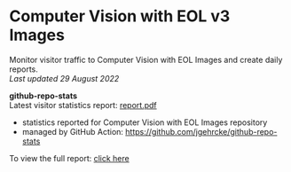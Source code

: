 # Computer Vision with EOL v3 Images 
Monitor visitor traffic to Computer Vision with EOL Images and create daily reports.   
_Last updated 29 August 2022_

**github-repo-stats**   
Latest visitor statistics report: [report.pdf](https://github.com/aubricot/computer_vision_with_eol_images/raw/github-repo-stats/aubricot/computer_vision_with_eol_images/latest-report/report.pdf)
- statistics reported for Computer Vision with EOL Images repository
- managed by GitHub Action: https://github.com/jgehrcke/github-repo-stats

To view the full report: [click here](https://github.com/aubricot/computer_vision_with_eol_images/tree/github-repo-stats/aubricot/computer_vision_with_eol_images)
